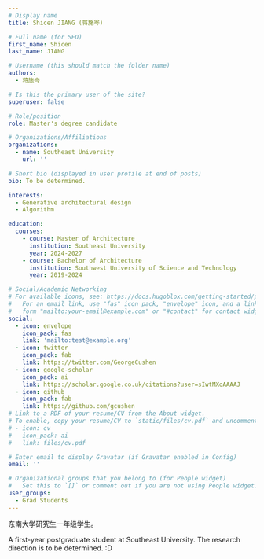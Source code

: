 ```yaml
---
# Display name
title: Shicen JIANG (蒋施岑)

# Full name (for SEO)
first_name: Shicen
last_name: JIANG

# Username (this should match the folder name)
authors:
  - 蒋施岑 

# Is this the primary user of the site?
superuser: false

# Role/position
role: Master's degree candidate 

# Organizations/Affiliations
organizations:
  - name: Southeast University
    url: ''

# Short bio (displayed in user profile at end of posts)
bio: To be determined.

interests:
  - Generative architectural design
  - Algorithm

education:
  courses:
    - course: Master of Architecture
      institution: Southeast University
      year: 2024-2027
    - course: Bachelor of Architecture
      institution: Southwest University of Science and Technology
      year: 2019-2024

# Social/Academic Networking
# For available icons, see: https://docs.hugoblox.com/getting-started/page-builder/#icons
#   For an email link, use "fas" icon pack, "envelope" icon, and a link in the
#   form "mailto:your-email@example.com" or "#contact" for contact widget.
social:
  - icon: envelope
    icon_pack: fas
    link: 'mailto:test@example.org'
  - icon: twitter
    icon_pack: fab
    link: https://twitter.com/GeorgeCushen
  - icon: google-scholar
    icon_pack: ai
    link: https://scholar.google.co.uk/citations?user=sIwtMXoAAAAJ
  - icon: github
    icon_pack: fab
    link: https://github.com/gcushen
# Link to a PDF of your resume/CV from the About widget.
# To enable, copy your resume/CV to `static/files/cv.pdf` and uncomment the lines below.
# - icon: cv
#   icon_pack: ai
#   link: files/cv.pdf

# Enter email to display Gravatar (if Gravatar enabled in Config)
email: ''

# Organizational groups that you belong to (for People widget)
#   Set this to `[]` or comment out if you are not using People widget.
user_groups:
  - Grad Students
---
```


东南大学研究生一年级学生。

A first-year postgraduate student at Southeast University. The research direction is to be determined. :D
